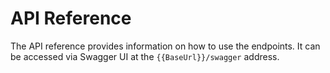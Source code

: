 # API Reference

The API reference provides information on how to use the endpoints. It can be accessed via Swagger UI at the `{{BaseUrl}}/swagger` address.

